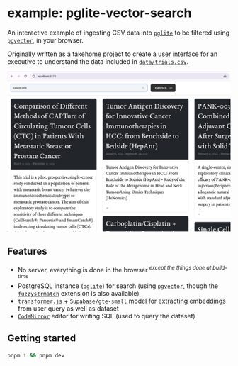 # example: pglite-vector-search

An interactive example of ingesting CSV data into [`pglite`](https://pglite.dev/) to be filtered using [`pgvector`](https://github.com/pgvector/pgvector), in your browser.

Originally written as a takehome project to create a user interface for an executive to understand the data included in [`data/trials.csv`](data/trials.csv). 

<img src='data/screenshot.png' width='600' alt='Screenshot of the app'>

## Features
* No server, everything is done in the browser <sup>*except the things done at build-time*</sup>
* PostgreSQL instance ([`pglite`](https://pglite.dev/)) for search (using [`pgvector`](https://github.com/pgvector/pgvector), though the [`fuzzystrmatch`](https://www.postgresql.org/docs/current/fuzzystrmatch.html) extension is also available)
* [`transformer.js`](https://huggingface.co/docs/transformers.js/en/index) + [`Supabase/gte-small`](https://huggingface.co/Supabase/gte-small) model for extracting embeddings from user query as well as dataset
* [`CodeMirror`](https://codemirror.net/) editor for writing SQL (used to query the dataset)

## Getting started

```sh
pnpm i && pnpm dev
```
